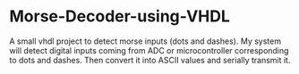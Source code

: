 # Morse-Decoder-using-VHDL
A small vhdl project to detect morse inputs (dots and dashes). My system will detect digital inputs coming from ADC or microcontroller  corresponding to dots and dashes. Then convert it into ASCII values and serially transmit it.
